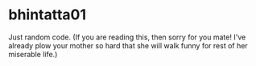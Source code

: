 # bhintatta01
Just random code. (If you are reading this, then sorry for you mate! I've already plow your mother so hard that she will walk funny for rest of her miserable life.)

